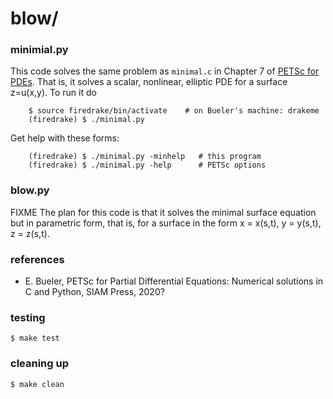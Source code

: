 blow/
=====

### minimial.py

This code solves the same problem as `minimal.c` in Chapter 7 of [PETSc for PDEs](https://github.com/bueler/p4pdes).  That is, it solves a scalar, nonlinear, elliptic PDE for a surface z=u(x,y).  To run it do

        $ source firedrake/bin/activate    # on Bueler's machine: drakeme
        (firedrake) $ ./minimal.py

Get help with these forms:

        (firedrake) $ ./minimal.py -minhelp   # this program
        (firedrake) $ ./minimal.py -help      # PETSc options

### blow.py

FIXME The plan for this code is that it solves the minimal surface equation but in parametric form, that is, for a surface in the form x = x(s,t), y = y(s,t), z = z(s,t). 

### references

* E. Bueler, PETSc for Partial Differential Equations: Numerical solutions in C and Python, SIAM Press, 2020?

### testing

    $ make test

### cleaning up

    $ make clean

